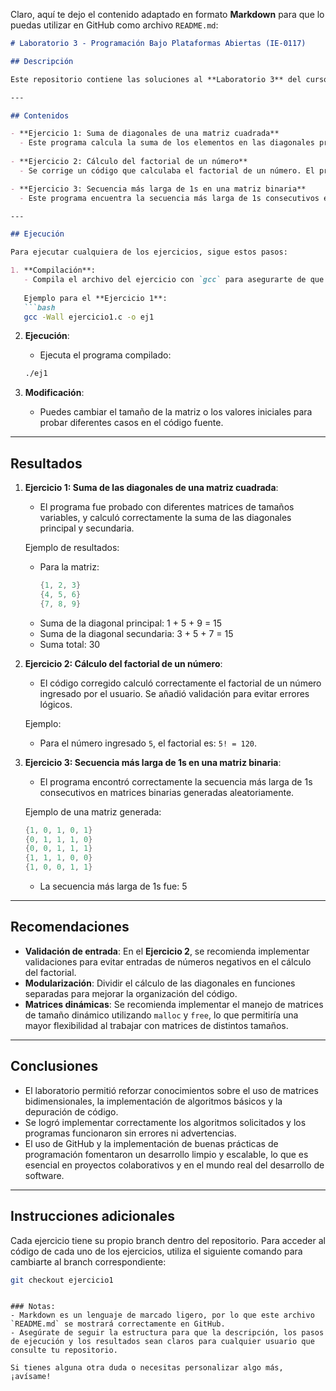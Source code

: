 Claro, aquí te dejo el contenido adaptado en formato **Markdown** para que lo puedas utilizar en GitHub como archivo `README.md`:

```markdown
# Laboratorio 3 - Programación Bajo Plataformas Abiertas (IE-0117)

## Descripción

Este repositorio contiene las soluciones al **Laboratorio 3** del curso _Programación Bajo Plataformas Abiertas (IE-0117)_ de la **Universidad de Costa Rica**. En este laboratorio, se resuelven tres problemas en lenguaje C, abordando temas de manipulación de matrices, cálculos matemáticos y búsqueda de patrones. Se promueve el uso de buenas prácticas de programación, como la documentación adecuada, código limpio y el uso de control de versiones con GitHub.

---

## Contenidos

- **Ejercicio 1: Suma de diagonales de una matriz cuadrada**
  - Este programa calcula la suma de los elementos en las diagonales principal y secundaria de una matriz cuadrada de tamaño variable.
  
- **Ejercicio 2: Cálculo del factorial de un número**
  - Se corrige un código que calculaba el factorial de un número. El programa modificado permite al usuario ingresar el número y calcula el factorial de forma correcta.

- **Ejercicio 3: Secuencia más larga de 1s en una matriz binaria**
  - Este programa encuentra la secuencia más larga de 1s consecutivos en una matriz binaria cuadrada. El programa también puede generar matrices aleatorias usando la función `rand()`.

---

## Ejecución

Para ejecutar cualquiera de los ejercicios, sigue estos pasos:

1. **Compilación**:
   - Compila el archivo del ejercicio con `gcc` para asegurarte de que no haya errores ni advertencias.
   
   Ejemplo para el **Ejercicio 1**:
   ```bash
   gcc -Wall ejercicio1.c -o ej1
   ```

2. **Ejecución**:
   - Ejecuta el programa compilado:
   
   ```bash
   ./ej1
   ```

3. **Modificación**:
   - Puedes cambiar el tamaño de la matriz o los valores iniciales para probar diferentes casos en el código fuente.

---

## Resultados

1. **Ejercicio 1: Suma de las diagonales de una matriz cuadrada**:
   - El programa fue probado con diferentes matrices de tamaños variables, y calculó correctamente la suma de las diagonales principal y secundaria.
   
   Ejemplo de resultados:
   - Para la matriz:
     ```c
     {1, 2, 3}
     {4, 5, 6}
     {7, 8, 9}
     ```
   - Suma de la diagonal principal: 1 + 5 + 9 = 15
   - Suma de la diagonal secundaria: 3 + 5 + 7 = 15
   - Suma total: 30

2. **Ejercicio 2: Cálculo del factorial de un número**:
   - El código corregido calculó correctamente el factorial de un número ingresado por el usuario. Se añadió validación para evitar errores lógicos.
   
   Ejemplo:
   - Para el número ingresado `5`, el factorial es: `5! = 120`.

3. **Ejercicio 3: Secuencia más larga de 1s en una matriz binaria**:
   - El programa encontró correctamente la secuencia más larga de 1s consecutivos en matrices binarias generadas aleatoriamente.
   
   Ejemplo de una matriz generada:
   ```c
   {1, 0, 1, 0, 1}
   {0, 1, 1, 1, 0}
   {0, 0, 1, 1, 1}
   {1, 1, 1, 0, 0}
   {1, 0, 0, 1, 1}
   ```
   - La secuencia más larga de 1s fue: 5

---

## Recomendaciones

- **Validación de entrada**: En el **Ejercicio 2**, se recomienda implementar validaciones para evitar entradas de números negativos en el cálculo del factorial.
- **Modularización**: Dividir el cálculo de las diagonales en funciones separadas para mejorar la organización del código.
- **Matrices dinámicas**: Se recomienda implementar el manejo de matrices de tamaño dinámico utilizando `malloc` y `free`, lo que permitiría una mayor flexibilidad al trabajar con matrices de distintos tamaños.

---

## Conclusiones

- El laboratorio permitió reforzar conocimientos sobre el uso de matrices bidimensionales, la implementación de algoritmos básicos y la depuración de código.
- Se logró implementar correctamente los algoritmos solicitados y los programas funcionaron sin errores ni advertencias.
- El uso de GitHub y la implementación de buenas prácticas de programación fomentaron un desarrollo limpio y escalable, lo que es esencial en proyectos colaborativos y en el mundo real del desarrollo de software.

---

## Instrucciones adicionales

Cada ejercicio tiene su propio branch dentro del repositorio. Para acceder al código de cada uno de los ejercicios, utiliza el siguiente comando para cambiarte al branch correspondiente:

```bash
git checkout ejercicio1
```
```

### Notas:
- Markdown es un lenguaje de marcado ligero, por lo que este archivo `README.md` se mostrará correctamente en GitHub.
- Asegúrate de seguir la estructura para que la descripción, los pasos de ejecución y los resultados sean claros para cualquier usuario que consulte tu repositorio.

Si tienes alguna otra duda o necesitas personalizar algo más, ¡avísame!
